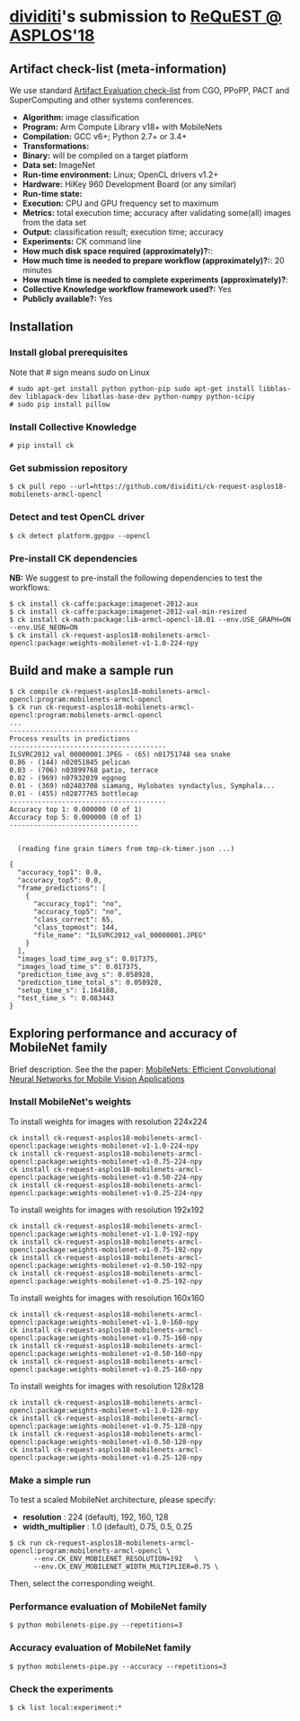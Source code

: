 # [dividiti](http://dividiti.com)'s submission to [ReQuEST @ ASPLOS'18](http://cknowledge.org/request-cfp-asplos2018.html)

## Artifact check-list (meta-information)

We use standard [Artifact Evaluation check-list](http://ctuning.org/ae/submission_extra.html) from CGO, PPoPP, PACT and SuperComputing and other systems conferences.

* **Algorithm:** image classification
* **Program:** Arm Compute Library v18+ with MobileNets
* **Compilation:** GCC v6+; Python 2.7+ or 3.4+
* **Transformations:** 
* **Binary:** will be compiled on a target platform
* **Data set:** ImageNet
* **Run-time environment:** Linux; OpenCL drivers v1.2+
* **Hardware:** HiKey 960 Development Board (or any similar)
* **Run-time state:** 
* **Execution:** CPU and GPU frequency set to maximum
* **Metrics:** total execution time; accuracy after validating some(all) images from the data set
* **Output:** classification result; execution time; accuracy
* **Experiments:** CK command line 
* **How much disk space required (approximately)?:**: 
* **How much time is needed to prepare workflow (approximately)?:**: 20 minutes
* **How much time is needed to complete experiments (approximately)?**:
* **Collective Knowledge workflow framework used?:** Yes
* **Publicly available?:** Yes

## Installation

### Install global prerequisites

Note that *#* sign means *sudo* on Linux

```
# sudo apt-get install python python-pip sudo apt-get install libblas-dev liblapack-dev libatlas-base-dev python-numpy python-scipy
# sudo pip install pillow
```

### Install Collective Knowledge

```
# pip install ck
```

### Get submission repository

```
$ ck pull repo --url=https://github.com/dividiti/ck-request-asplos18-mobilenets-armcl-opencl
```

### Detect and test OpenCL driver

```
$ ck detect platform.gpgpu --opencl
```

### Pre-install CK dependencies

**NB:** We suggest to pre-install the following dependencies to test the workflows:

```
$ ck install ck-caffe:package:imagenet-2012-aux
$ ck install ck-caffe:package:imagenet-2012-val-min-resized
$ ck install ck-math:package:lib-armcl-opencl-18.01 --env.USE_GRAPH=ON --env.USE_NEON=ON
$ ck install ck-request-asplos18-mobilenets-armcl-opencl:package:weights-mobilenet-v1-1.0-224-npy
```

## Build and make a sample run

```
$ ck compile ck-request-asplos18-mobilenets-armcl-opencl:program:mobilenets-armcl-opencl
$ ck run ck-request-asplos18-mobilenets-armcl-opencl:program:mobilenets-armcl-opencl
...
--------------------------------
Process results in predictions
---------------------------------------
ILSVRC2012_val_00000001.JPEG - (65) n01751748 sea snake
0.86 - (144) n02051845 pelican
0.03 - (706) n03899768 patio, terrace
0.02 - (969) n07932039 eggnog
0.01 - (369) n02483708 siamang, Hylobates syndactylus, Symphala...
0.01 - (455) n02877765 bottlecap
---------------------------------------
Accuracy top 1: 0.000000 (0 of 1)
Accuracy top 5: 0.000000 (0 of 1)
--------------------------------


  (reading fine grain timers from tmp-ck-timer.json ...)

{
  "accuracy_top1": 0.0,
  "accuracy_top5": 0.0,
  "frame_predictions": [
    {
      "accuracy_top1": "no",
      "accuracy_top5": "no",
      "class_correct": 65,
      "class_topmost": 144,
      "file_name": "ILSVRC2012_val_00000001.JPEG"
    }
  ],
  "images_load_time_avg_s": 0.017375,
  "images_load_time_s": 0.017375,
  "prediction_time_avg_s": 0.058928,
  "prediction_time_total_s": 0.058928,
  "setup_time_s": 1.164188,
  "test_time_s ": 0.083443
}
```
## Exploring performance and accuracy of MobileNet family
Brief description. 
See the the paper: [MobileNets: Efficient Convolutional Neural Networks for Mobile Vision Applications](https://arxiv.org/pdf/1704.04861.pdf)
### Install MobileNet's weights

To install weights for images with resolution 224x224
```
ck install ck-request-asplos18-mobilenets-armcl-opencl:package:weights-mobilenet-v1-1.0-224-npy
ck install ck-request-asplos18-mobilenets-armcl-opencl:package:weights-mobilenet-v1-0.75-224-npy
ck install ck-request-asplos18-mobilenets-armcl-opencl:package:weights-mobilenet-v1-0.50-224-npy
ck install ck-request-asplos18-mobilenets-armcl-opencl:package:weights-mobilenet-v1-0.25-224-npy
```

To install weights for images with resolution 192x192
```
ck install ck-request-asplos18-mobilenets-armcl-opencl:package:weights-mobilenet-v1-1.0-192-npy
ck install ck-request-asplos18-mobilenets-armcl-opencl:package:weights-mobilenet-v1-0.75-192-npy
ck install ck-request-asplos18-mobilenets-armcl-opencl:package:weights-mobilenet-v1-0.50-192-npy
ck install ck-request-asplos18-mobilenets-armcl-opencl:package:weights-mobilenet-v1-0.25-192-npy
```

To install weights for images with resolution 160x160
```
ck install ck-request-asplos18-mobilenets-armcl-opencl:package:weights-mobilenet-v1-1.0-160-npy
ck install ck-request-asplos18-mobilenets-armcl-opencl:package:weights-mobilenet-v1-0.75-160-npy
ck install ck-request-asplos18-mobilenets-armcl-opencl:package:weights-mobilenet-v1-0.50-160-npy
ck install ck-request-asplos18-mobilenets-armcl-opencl:package:weights-mobilenet-v1-0.25-160-npy
```

To install weights for images with resolution 128x128
```
ck install ck-request-asplos18-mobilenets-armcl-opencl:package:weights-mobilenet-v1-1.0-128-npy
ck install ck-request-asplos18-mobilenets-armcl-opencl:package:weights-mobilenet-v1-0.75-128-npy
ck install ck-request-asplos18-mobilenets-armcl-opencl:package:weights-mobilenet-v1-0.50-128-npy
ck install ck-request-asplos18-mobilenets-armcl-opencl:package:weights-mobilenet-v1-0.25-128-npy
```
### Make a simple run
To test a scaled MobileNet architecture, please specify:
 - **resolution** : 224 (default), 192, 160, 128
 - **width_multiplier** : 1.0 (default), 0.75, 0.5, 0.25
```
$ ck run ck-request-asplos18-mobilenets-armcl-opencl:program:mobilenets-armcl-opencl \
      --env.CK_ENV_MOBILENET_RESOLUTION=192   \
      --env.CK_ENV_MOBILENET_WIDTH_MULTIPLIER=0.75 \
```
Then, select the corresponding weight. 

### Performance evaluation of MobileNet family

```
$ python mobilenets-pipe.py --repetitions=3
```

### Accuracy evaluation of MobileNet family

```
$ python mobilenets-pipe.py --accuracy --repetitions=3
```
### Check the experiments

```
$ ck list local:experiment:*
```
